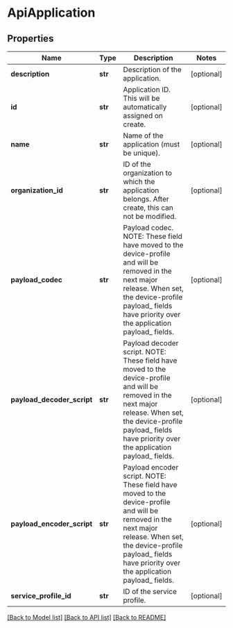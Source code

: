 # ApiApplication

## Properties
Name | Type | Description | Notes
------------ | ------------- | ------------- | -------------
**description** | **str** | Description of the application. | [optional] 
**id** | **str** | Application ID. This will be automatically assigned on create. | [optional] 
**name** | **str** | Name of the application (must be unique). | [optional] 
**organization_id** | **str** | ID of the organization to which the application belongs. After create, this can not be modified. | [optional] 
**payload_codec** | **str** | Payload codec. NOTE: These field have moved to the device-profile and will be removed in the next major release. When set, the device-profile payload_ fields have priority over the application payload_ fields. | [optional] 
**payload_decoder_script** | **str** | Payload decoder script. NOTE: These field have moved to the device-profile and will be removed in the next major release. When set, the device-profile payload_ fields have priority over the application payload_ fields. | [optional] 
**payload_encoder_script** | **str** | Payload encoder script. NOTE: These field have moved to the device-profile and will be removed in the next major release. When set, the device-profile payload_ fields have priority over the application payload_ fields. | [optional] 
**service_profile_id** | **str** | ID of the service profile. | [optional] 

[[Back to Model list]](../README.md#documentation-for-models) [[Back to API list]](../README.md#documentation-for-api-endpoints) [[Back to README]](../README.md)


